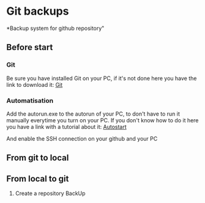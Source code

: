 # Git backups

*Backup system for github repository"

## Before start

### Git
Be sure you have installed Git on your PC, if it's not done here you have the link to download it: [Git](https://git-scm.com/downloads)

### Automatisation
Add the autorun.exe to the autorun of your PC, to don't have to run it manually everytime you turn on your PC. If you don't know how to do it here you have a link with a tutorial about it: [Autostart](https://www.dell.com/support/kbdoc/de-ch/000124550/how-to-add-app-to-startup-in-windows-10#:~:text=Add%20apps%20to%20startup%20in%20Windows%2010.&text=Open%20Run%20command%20box%20by,key%20to%20open%20Startup%20folder.&text=Copy%20and%20paste%20the%20app,will%20be%20added%20to%20startup.)

And enable the SSH connection on your github and your PC

## From git to local

## From local to git

1. Create a repository BackUp
